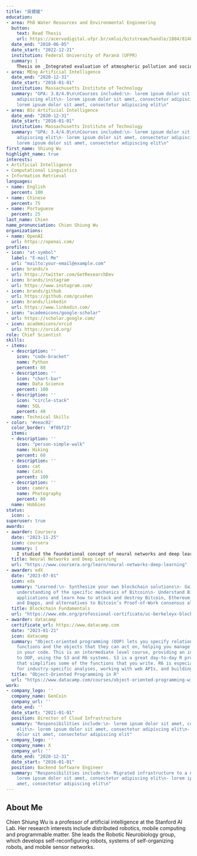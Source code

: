 ```yaml
---
title: "吳健雄"
education:
- area: PhD Water Resources and Environmental Engineering
  button:
    text: Read Thesis
    url: https://acervodigital.ufpr.br/xmlui/bitstream/handle/1884/81462/R%20-%20T%20-%20JESSICA%20CAROLINE%20DOS%20SANTOS%20SILVA.pdf?sequence=1&isAllowed=y
  date_end: "2018-06-05"
  date_start: "2022-12-21"
  institution: Federal University of Paraná (UFPR)
  summary: |
    Thesis on _Integrated evaluation of atmospheric pollution and socioecological risks in an industrial area from Santa Catarina state_. Supervised by [Prof Ricardo H. M. Godoi](https://example.com). Presented papers at 5 IEEE conferences with the contributions being published in 2 Springer journals.
- area: MEng Artificial Intelligence
  date_end: "2020-12-31"
  date_start: "2016-01-01"
  institution: Massachusetts Institute of Technology
  summary: "GPA: 3.8/4.0\n\nCourses included:\n- lorem ipsum dolor sit amet, consectetur
    adipiscing elit\n- lorem ipsum dolor sit amet, consectetur adipiscing elit\n-
    lorem ipsum dolor sit amet, consectetur adipiscing elit\n"
- area: BSc Artificial Intelligence
  date_end: "2020-12-31"
  date_start: "2016-01-01"
  institution: Massachusetts Institute of Technology
  summary: "GPA: 3.4/4.0\n\nCourses included:\n- lorem ipsum dolor sit amet, consectetur
    adipiscing elit\n- lorem ipsum dolor sit amet, consectetur adipiscing elit\n-
    lorem ipsum dolor sit amet, consectetur adipiscing elit\n"
first_name: Shiung Wu
highlight_name: true
interests:
- Artificial Intelligence
- Computational Linguistics
- Information Retrieval
languages:
- name: English
  percent: 100
- name: Chinese
  percent: 75
- name: Portuguese
  percent: 25
last_name: Chien
name_pronunciation: Chien Shiung Wu
organizations:
- name: OpenAI
  url: https://openai.com/
profiles:
- icon: "at-symbol"
  label: "E-mail Me"
  url: "mailto:your-email@example.com"
- icon: brands/x
  url: https://twitter.com/GetResearchDev
- icon: brands/instagram
  url: https://www.instagram.com/
- icon: brands/github
  url: https://github.com/gcushen
- icon: brands/linkedin
  url: https://www.linkedin.com/
- icon: "academicons/google-scholar"
  url: https://scholar.google.com/
- icon: academicons/orcid
  url: https://orcid.org/
role: Chief Scientist
skills:
- items:
  - description: ''
    icon: "code-bracket"
    name: Python
    percent: 80
  - description: ''
    icon: "chart-bar"
    name: Data Science
    percent: 100
  - description: ''
    icon: "circle-stack"
    name: SQL
    percent: 40
  name: Technical Skills
- color: '#eeac02'
  color_border: '#f0bf23'
  items:
  - description: ''
    icon: "person-simple-walk"
    name: Hiking
    percent: 60
  - description: ''
    icon: cat
    name: Cats
    percent: 100
  - description: ''
    icon: camera
    name: Photography
    percent: 80
  name: Hobbies
status:
  icon: ☕️
superuser: true
awards:
- awarder: Coursera
  date: "2023-11-25"
  icon: coursera
  summary: |
    I studied the foundational concept of neural networks and deep learning. By the end, I was familiar with the significant technological trends driving the rise of deep learning; build, train, and apply fully connected deep neural networks; implement efficient (vectorized) neural networks; identify key parameters in a neural network’s architecture; and apply deep learning to your own applications.
  title: Neural Networks and Deep Learning
  url: "https://www.coursera.org/learn/neural-networks-deep-learning"
- awarder: edX
  date: "2023-07-01"
  icon: edx
  summary: "Learned:\n- Synthesize your own blockchain solutions\n- Gain an in-depth
    understanding of the specific mechanics of Bitcoin\n- Understand Bitcoin’s real-life
    applications and learn how to attack and destroy Bitcoin, Ethereum, smart contracts
    and Dapps, and alternatives to Bitcoin’s Proof-of-Work consensus algorithm\n"
  title: Blockchain Fundamentals
  url: "https://www.edx.org/professional-certificate/uc-berkeleyx-blockchain-fundamentals"
- awarder: datacamp
  certificate_url: https://www.datacamp.com
  date: "2023-01-21"
  icon: datacamp
  summary: "Object-oriented programming (OOP) lets you specify relationships between
    functions and the objects that they can act on, helping you manage complexity
    in your code. This is an intermediate level course, providing an introduction
    to OOP, using the S3 and R6 systems. S3 is a great day-to-day R programming tool
    that simplifies some of the functions that you write. R6 is especially useful
    for industry-specific analyses, working with web APIs, and building GUIs.\n"
  title: "Object-Oriented Programming in R"
  url: "https://www.datacamp.com/courses/object-oriented-programming-with-s3-and-r6-in-r"
work:
- company_logo: ''
  company_name: GenCoin
  company_url: ''
  date_end: ''
  date_start: "2021-01-01"
  position: Director of Cloud Infrastructure
  summary: "Responsibilities include:\n- lorem ipsum dolor sit amet, consectetur adipiscing
    elit\n- lorem ipsum dolor sit amet, consectetur adipiscing elit\n- lorem ipsum
    dolor sit amet, consectetur adipiscing elit"
- company_logo: ''
  company_name: X
  company_url: ''
  date_end: "2020-12-31"
  date_start: "2016-01-01"
  position: Backend Software Engineer
  summary: "Responsibilities include:\n- Migrated infrastructure to a new data center\n-
    lorem ipsum dolor sit amet, consectetur adipiscing elit\n- lorem ipsum dolor sit
    amet, consectetur adipiscing elit\n"
---
```


## About Me

Chien Shiung Wu is a professor of artificial intelligence at the Stanford AI Lab. Her research interests include distributed robotics, mobile computing and programmable matter. She leads the Robotic Neurobiology group, which develops self-reconfiguring robots, systems of self-organizing robots, and mobile sensor networks.
